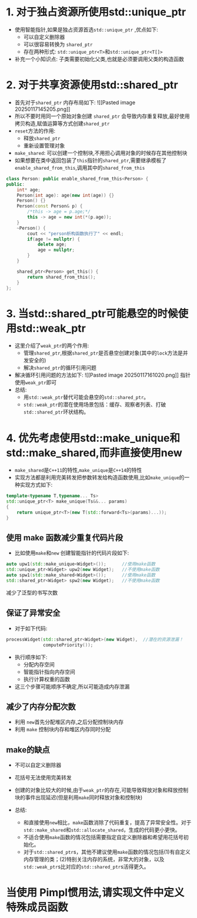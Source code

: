 # 1. 对于独占资源所使用std::unique_ptr
- 使用智能指针,如果是独占资源首选`std::unique_ptr` ,优点如下:
	- 可以自定义删除器
	- 可以很容易转换为 `shared_ptr` 
	- 存在两种形式: `std::unique_ptr<T>`和`std::unique_ptr<T[]>` 
- 补充一个小知识点: 子类需要初始化父类,也就是必须要调用父类的构造函数
# 2. 对于共享资源使用std::shared_ptr
- 首先对于`shared_ptr` 内存布局如下:
![[Pasted image 20250117145205.png]]
- 所以不要时用同一个原始对象创建 `shared_ptr` 会导致内存重复释放,最好使用拷贝构造,赋值运算等方式创建`shared_ptr`
- `reset`方法的作用:
	- 释放`shared_ptr`
	- 重新设置管理对象
- `make_shared`: 可以创建一个控制块,不用担心调用对象的时候存在其他控制块
- 如果想要在类中返回包装了`this`指针的`shared_ptr`,需要继承模板了`enable_shared_from_this`,调用其中的`shared_from_this`
```c++
class Person: public enable_shared_from_this<Person> {
public:
    int* age;
    Person(int age): age(new int(age)) {}
    Person() {}
    Person(const Person& p) {
        /*this -> age = p.age;*/
        this -> age = new int(*(p.age));
    } 
    ~Person() {
        cout << "person析构函数执行了" << endl;
        if(age != nullptr) {
            delete age;
            age = nullptr;
        }
    }

    shared_ptr<Person> get_this() {
        return shared_from_this();
    }
};
```
# 3. 当std::shared_ptr可能悬空的时候使用std::weak_ptr
- 这里介绍了`weak_ptr`的两个作用:
	- 管理`shared_ptr`,根据`shared_ptr`是否悬空创建对象(其中的`lock`方法是并发安全的)
	- 解决`shared_ptr`的循环引用问题
- 解决循环引用问题的方法如下:
![[Pasted image 20250117161020.png]]
指针使用`weak_ptr`即可
- 总结:
	- 用`std::weak_ptr`替代可能会悬空的`std::shared_ptr`。
	- `std::weak_ptr`的潜在使用场景包括：缓存、观察者列表、打破`std::shared_ptr`环状结构。

# 4. 优先考虑使用std::make_unique和std::make_shared,而非直接使用new
- `make_shared`是`C++11`的特性,`make_unique`是`C++14`的特性
- 实现方法都是利用完美转发把参数转发给构造函数使用,比如`make_unique`的一种实现方式如下:
```c++
template<typename T,typename... Ts>
std::unique_ptr<T> make_unique(Ts&&... params) 
{
	return unique_ptr<T>(new T(std::forward<Ts>(params)...));
}
```
## 使用 make 函数减少重复代码片段
- 比如使用`make`和`new` 创建智能指针的代码片段如下:
```c++
auto upw1(std::make_unique<Widget>());      //使用make函数
std::unique_ptr<Widget> upw2(new Widget);   //不使用make函数
auto spw1(std::make_shared<Widget>());      //使用make函数
std::shared_ptr<Widget> spw2(new Widget);   //不使用make函数
```
减少了泛型的书写次数
## 保证了异常安全
- 对于如下代码:
```c++
processWidget(std::shared_ptr<Widget>(new Widget),  //潜在的资源泄漏！
              computePriority());
```
- 执行顺序如下:
	- 分配内存空间
	- 智能指针指向内存空间
	- 执行计算权重的函数
- 这三个步骤可能顺序不确定,所以可能造成内存泄漏
## 减少了内存分配次数
- 利用 `new`首先分配堆区内存,之后分配控制块内存
- 利用 `make` 控制块内存和堆区内存同时分配
## make的缺点
- 不可以自定义删除器
- 花括号无法使用完美转发
- 创建的对象比较大的时候,由于`weak_ptr`的存在,可能导致释放对象和释放控制块的事件出现延迟(但是利用`make`同时释放对象和控制块)

- 总结:
	- 和直接使用`new`相比，`make`函数消除了代码重复，提高了异常安全性。对于`std::make_shared`和`std::allocate_shared`，生成的代码更小更快。
	-  不适合使用`make`函数的情况包括需要指定自定义删除器和希望用花括号初始化。
	- 对于`std::shared_ptr`s，其他不建议使用`make`函数的情况包括(1)有自定义内存管理的类；(2)特别关注内存的系统，非常大的对象，以及`std::weak_ptr`s比对应的`std::shared_ptr`s活得更久。

# 当使用 Pimpl惯用法,请实现文件中定义特殊成员函数
